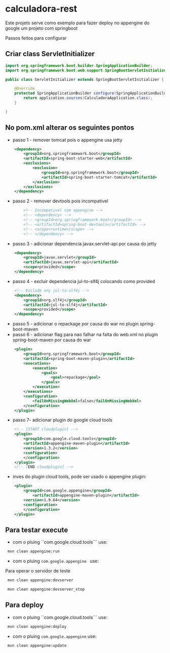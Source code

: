 # calculadora-rest

Este projeto serve como exemplo para fazer deploy no appengine do google um projeto com springboot

Passos feitos para configurar

## Criar class ServletInitializer

```java
import org.springframework.boot.builder.SpringApplicationBuilder;
import org.springframework.boot.web.support.SpringBootServletInitializer;

public class ServletInitializer extends SpringBootServletInitializer {

	@Override
	protected SpringApplicationBuilder configure(SpringApplicationBuilder application) {
		return application.sources(CalculadoraApplication.class);
	}

}

```

## No pom.xml alterar os seguintes pontos


* passo 1 - remover tomcat pois o appengine usa jetty

```xml
	<dependency>
		<groupId>org.springframework.boot</groupId>
		<artifactId>spring-boot-starter-web</artifactId>
		<exclusions>
			<exclusion>
				<groupId>org.springframework.boot</groupId>
				<artifactId>spring-boot-starter-tomcat</artifactId>
			</exclusion>
		</exclusions>
	</dependency>
```

* passo 2 - remover devtools pois incompativel

```xml
		<!-- Incompativel com appengine -->
		<!-- <dependency> -->
		<!-- <groupId>org.springframework.boot</groupId> -->
		<!-- <artifactId>spring-boot-devtools</artifactId> -->
		<!-- <scope>runtime</scope> -->
		<!-- </dependency> -->
```

* passo 3 - adicionar dependencia javax.servlet-api por causa do jetty

```xml
	<dependency>
		<groupId>javax.servlet</groupId>
		<artifactId>javax.servlet-api</artifactId>
		<scope>provided</scope>
	</dependency>
```

* passo 4 - excluir dependencia jul-to-slf4j colocando como provided
	
```xml	
	<!-- Exclude any jul-to-slf4j -->
	<dependency>
		<groupId>org.slf4j</groupId>
		<artifactId>jul-to-slf4j</artifactId>
		<scope>provided</scope>
	</dependency>
```

* passo 5 - adicionar o repackage por causa do war no plugin spring-boot-maven 
* passo 6 - adicionar flag para nao falhar na falta do web.xml no plugin spring-boot-maven por causa do war
			
```xml
	<plugin>
		<groupId>org.springframework.boot</groupId>
		<artifactId>spring-boot-maven-plugin</artifactId>
		<executions>
			<execution>
				<goals>
					<goal>repackage</goal>
				</goals>
			</execution>
		</executions>
		<configuration>
			<failOnMissingWebXml>false</failOnMissingWebXml>
		</configuration>
	</plugin>
```
* passo 7- adicionar plugin do google cloud tools

```xml
	<!-- [START cloudplugin] -->
	<plugin>
		<groupId>com.google.cloud.tools</groupId>
		<artifactId>appengine-maven-plugin</artifactId>
		<version>1.3.2</version>
		<configuration>
		</configuration>
	</plugin>
	<!-- [END cloudplugin] -->
```

* inves do plugin cloud tools, pode ser usado o appengine plugin:
	
```xml
	<plugin>
		<groupId>com.google.appengine</groupId>
			<artifactId>appengine-maven-plugin</artifactId>
		<version>1.9.64</version>
		<configuration>
		</configuration>
	</plugin>
```

## Para testar execute

* com o pluing ``com.google.cloud.tools```  use:

```sh
 mvn clean appengine:run

```

* com o pluing ```com.google.appengine ```  use:

Para operar o servidor de teste

```sh
 mvn clean appengine:devserver
```

```sh
 mvn clean appengine:devserver_stop 
```


## Para deploy

* com o pluing ``com.google.cloud.tools```  use:

```sh
 mvn clean appengine:deploy

```
* com o pluing ```com.google.appengine```  use:

```sh
 mvn clean appengine:update
```

